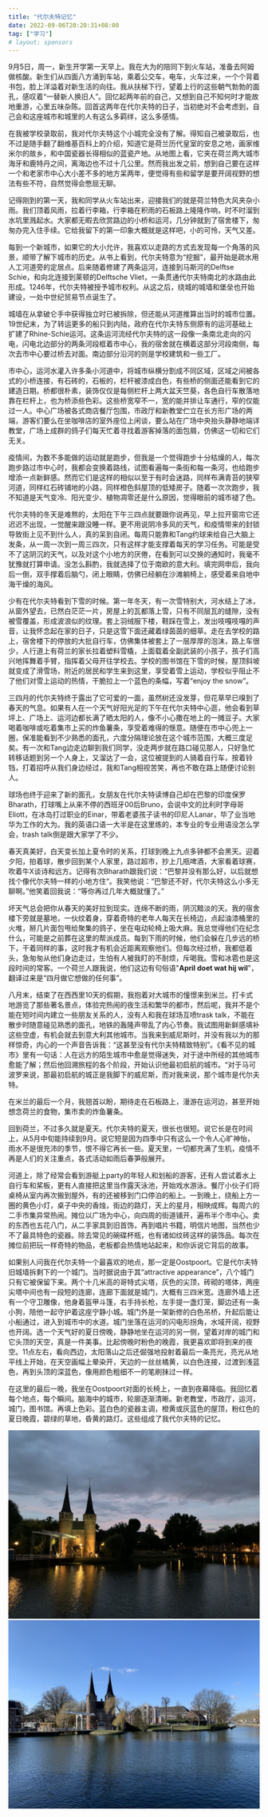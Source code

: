```yaml
---
title: "代尔夫特记忆"
date: 2022-09-06T20:20:31+08:00
tag: ["学习"]
# layout: sponsors
---
```


9月5日，周一，新生开学第一天早上。我在大为的陪同下到火车站，准备去阿姆做核酸。新生们从四面八方涌到车站，乘着公交车，电车，火车过来，一个个背着书包，脸上洋溢着对新生活的向往。我从扶梯下行，望着上行的这些朝气勃勃的面孔，感叹着“一替新人换旧人”。回忆起两年前的自己，又想到自己不知何时才能故地重游，心里五味杂陈。回首这两年在代尔夫特的日子，当初绝对不会考虑到，自己会和这座城市和城里的人有这么多羁绊，这么多感情。

在我被学校录取前，我对代尔夫特这个小城完全没有了解。得知自己被录取后，也不过是随手翻了翻维基百科上的介绍，知道它是荷兰历代皇室的安息之地，画家维米尔的故乡，和中国瓷器长得相似的蓝瓷产地。从地图上看，它夹在荷兰两大城市海牙和鹿特丹之间，离海边也不过十几公里。然而我出发之前，想到自己要在这样一个和老家市中心大小差不多的地方呆两年，便觉得有些和留学是要开阔视野的想法有些不符，自然觉得会憋屈无聊。

记得刚到的第一天，我和同学从火车站出来，迎接我们的就是荷兰特色大风夹杂小雨。我们顶着风雨，拉着行李箱，行李箱在积雨的石板路上隆隆作响，时不时溜到水坑里溅起水。大家都无暇去欣赏路边的小桥和运河，几分钟就到了宿舍楼下，匆匆办完入住手续。它给我留下的第一印象大概就是这样吧，小的可怜，天气又差。

每到一个新城市，如果它的大小允许，我喜欢以走路的方式去发现每一个角落的风景，顺带了解下城市的历史。从书上看到，代尔夫特意为“挖掘”，最开始是疏水用人工河道旁的定居点。后来随着修建了两条运河，连接到马斯河的Delftse Schie，和向北连接到莱顿的Delftsche Vliet，一条贯通代尔夫特南北的水路由此形成。1246年，代尔夫特被授予城市权利。从这之后，绕城的城墙和堡垒也开始建设，一处中世纪贸易节点诞生了。

城墙在从拿破仑手中获得独立时已被拆除，但还能从河道推算出当时的城市位置。19世纪末，为了转运更多的船只到内陆，政府在代尔夫特东侧原有的运河基础上扩建了Rhine-Schie运河。这条运河流经代尔夫特的这一段像一条南北走向的闪电，闪电北边部分的两条河段框着市中心，我的宿舍就在横着这部分河段南侧，每次去市中心要过桥去对面。南边部分沿河的则是学校建筑和一些工厂。

市中心，运河水灌入许多条小河道中，将城市纵横分割成不同区域，区域之间被各式的小桥连接，有石砖的，石板的，栏杆被漆成白色，有些桥的侧面还能看到它的建造日期。桥都很朴素，装饰仅仅是每侧栏杆上两大盆天竺葵，各色自行车散落地靠在栏杆上，也为桥添些色彩。这些桥宽窄不一，宽的能并排让车通行，窄的仅能过一人。中心广场被各式商店餐厅包围，市政厅和新教堂伫立在长方形广场的两端，游客们要么在坐咖啡店的室外座位上闲谈，要么站在广场中央抬头静静地端详教堂，广场上成群的鸽子们每天忙着寻找着游客掉落的面包屑，仿佛这一切和它们无关。

疫情间，为数不多能做的运动就是跑步，但我是一个觉得跑步十分枯燥的人，每次跑步路过市中心时，我都会变换着路线，试图看遍每一条街和每一条河，也给跑步增添一点新鲜感。然而它们是这样的相似以至于有时会迷路，同样布满青苔的狭窄河道，同样红石砖铺地的小路，同样橙色斜屋顶的低矮房子。随着一次次跑步，我不知道是天气变冷、阳光变少、植物凋零还是什么原因，觉得眼前的城市褪了色。

代尔夫特的冬天是难熬的，太阳在下午三四点就要跟你说再见，早上拉开窗帘它还迟迟不出现，一觉醒来跟没睡一样。更不用说阴冷多风的天气，和疫情带来的封锁导致街上见不到什么人，真的呆到自闭。每周只能靠和Tang约球来给自己大脑上发条，从一周一次到一周三四次，只有这样才能支撑着每天的学习任务。可能是受不了这阴沉的天气，以及对这个小地方的厌倦，在看到可以交换的通知时，我毫不犹豫就打算申请。没怎么斟酌，我就选择了位于南欧的意大利。填完网申后，我向后一倒，双手撑着后脑勺，闭上眼睛，仿佛已经躺在沙滩躺椅上，感受着来自地中海干燥的海风。

少有在代尔夫特看到下雪的时候。第一年冬天，有一次雪特别大，河水结上了冰，从窗外望去，已然白茫茫一片，房屋上的瓦都落上雪，只有不同层瓦的缝隙，没有被雪覆盖，形成波浪似的纹理。套上羽绒服下楼，鞋踩在雪上，发出吱嘎吱嘎的声音，让我怀念起在家的日子，只是这雪下面还藏着绿茵茵的细草。走在去学校的路上，宿舍楼下的停放的大批自行车，仿佛集体被套上了一层厚厚的泡沫，路上车很少，人行道上有荷兰的家长拉着塑料雪橇，上面载着全副武装的小孩子，孩子们高兴地挥舞着手臂，指挥着父母开往学校去。学校的图书馆在下雪的时候，屋顶斜坡就变成了滑雪场，附近的居民和学生来到这里，享受着雪上运动，学校似乎阻止不了他们对雪上运动的热情，干脆拉上一个蓝色的条幅，写着“enjoy the snow”。

三四月的代尔夫特终于露出了它可爱的一面，虽然树还没发芽，但花草早已嗅到了春天的气息。如果有人在一个天气好阳光足的下午在代尔夫特中心逛，他会看到草坪上、广场上、运河边都长满了晒太阳的人，像不小心撒在地上的一摊豆子。大家喝着咖啡或吃着集市上买的炸鱼薯条，享受着难得的惬意。随便在市中心兜上一圈，保准能看到不少熟悉的面孔，六度分隔理论放在这个城市范围，大概三度足矣。有一次和Tang边走边聊到我们同学，没走两步就在路口碰见那人，只好急忙转移话题到另一个人身上，又溜达了一会，这位被提到的人骑着自行车，按着铃铛，打着招呼从我们身边经过，我和Tang相视苦笑，再也不敢在路上随便讨论别人。

球场也终于迎来了新的面孔，女朋友在代尔夫特读博自己却在巴黎的印度保罗Bharath，打球嘴上从来不停的西班牙00后Bruno，会说中文的比利时字母哥Eliott，在冰岛打过职业的Einar，带着老婆孩子读书的印尼人Lanar，毕了业当地华为工作的大为。我的英语口语一大半是在这里练的，本专业的专业用语没怎么学会，trash talk倒是跟大家学了不少。

春天真美好，白天变长加上夏令时的关系，打球到晚上九点多钟都不会黑天。迎着夕阳，拍着球，散步回到某个人家里，路过超市，抄上几瓶啤酒，大家看着球赛，吹着牛X谈诗和远方。记得有次Bharath跟我们说：“巴黎并没有那么好，以后就想找个像代尔夫特一样的小地方住“。我笑他说：“巴黎还不好，代尔夫特这么小多无聊啊。”他笑着回我说：“等你再过几年大概就懂了。”

坏天气总会把你从春天的美好拉到现实。连绵不断的雨，阴沉黯淡的天。我的宿舍楼下旁就是墓地，一伙纹着身，穿着奇特的老年人每天在长椅边，点起油漆桶里的火堆，掰几片面包甩给聚集的鸽子，坐在电动轮椅上吸大麻。我总觉得他们在纪念什么，可能是之前葬在这里的帮派成员。每到下雨的时候，他们会躲在几步远的桥下，干着同样的事，这时我才有机会近距离观察他们。但每次经过桥，我都低着头，急匆匆从他们身边走过，生怕有人被我盯的不耐烦，斥喝我。雪和冰雹也是这段时间的常客。一个荷兰人跟我说，他们这边有句俗语"**April doet wat hij wil**"，翻译过来是“四月做它想做的任何事”。

八月末，结束了在西西里10天的假期，我抱着对大城市的憧憬来到米兰。打卡式地游览了那些著名景点，体验完热闹的夜生活和繁华的都市，然后呢，我并不是个能在短时间内建立一些朋友关系的人，没有人和我在球场互喷trask talk，不能在散步时随意碰见熟悉的面孔，地铁的轰隆声带乱了内心节奏。我试图用新鲜感填补这些空虚，有机会就去到意大利其他城市。当我来到威尼斯时，并没有我以为的那样惊奇，内心的一个声音告诉我：“这甚至没有代尔夫特精致特别”。《看不见的城市》里有一句话：人在远方的陌生城市中愈是觉得迷失，对于途中所经的其他城市愈能了解；然后他回溯旅程的各个阶段，开始认识他最初启航的城市。“对于马可波罗来说，那最初启航的城正是我脚下的威尼斯，而对我来说，那个城市是代尔夫特。

在米兰的最后一个月，我翘首以盼，期待走在石板路上，漫游在运河边，甚至开始想念荷兰的食物，集市卖的炸鱼薯条。

回到荷兰，不过多久就是夏天。代尔夫特的夏天，很长也很短。说它长是在时间上，从5月中旬能持续到9月。说它短是因为四季中只有这么一个令人心旷神怡，雨水不是很充沛的季节，恨不得它再长一些。夏天里，一切都充满了生机，疫情不再是人们的关注重点，各式活动如雨后春笋般展开。

河道上，除了经常会看到游艇上party的年轻人和划船的游客，还有人尝试着水上自行车和桨板，更有人直接把这里当作露天泳池，开始戏水游泳。餐厅小伙子们将桌椅从室内再次搬到屋外，有的还被移到门口停泊的船上。一到晚上，绕船上方一圈的黄色小灯，桌子中央的香烛，街边的路灯，天上的星月，相映成辉。每周六的二手市集异常热闹。摊位以广场为中心，向四周的街道铺开，遍布半个市中心。卖的东西也五花八门，从二手家具到旧首饰，再到唱片书籍，明信片地图，当然也少不了最具特色的瓷器。除去常见的碗碟杯瓶，也有诸如纹砖这样的装饰品。每次在摊位前把玩一样奇特的物品，老板都会热情地站起来，和你诉说它背后的故事。

如果别人问我在代尔夫特一个最喜欢的地点，那一定是Oostpoort。它是代尔夫特旧城墙拆剩下的一个城门。当时据说由于其“attractive appearance”，八个城门只有它被保留下来。两个十几米高的哥特式尖塔，灰色的尖顶，砖砌的塔体，两座尖塔中间也有一段短的连廊，连廊下面就是城门，大概有三四米宽。连廊外墙上还有一个守卫雕像，他身着盔甲斗篷，右手持长枪，左手提一盏灯笼，脚边还有一条小狗，陪他一起守护着这座宁静小城。城门外是一架新修的白色吊桥，升起后能让小船通过，进入到城市中的水道。城门坐落在运河的闪电形拐角，水域开阔，视野也开阔。选一个天气好的夏日傍晚，静静地坐在运河的另一侧，望着对岸的城门和它头顶的天空，真是一件美事。比起傍晚时粉色的晚霞，我更喜欢即将到来的夜空。11点左右，看向西边，太阳落山之后还倔强地投射着最后一条亮光，亮光从地平线上开始，在天空画幅上晕染开，天边的一丝丝橘黄，以白色连接，过渡到浅蓝色，再到头顶的深蓝色，像用颜色粗细不一的笔刷抹过一样。

在这里的最后一晚，我坐在Oostpoort对面的长椅上，一直到夜幕降临。我回忆着每个地点，每个瞬间。脑海中的城市，轮廓逐渐清晰。新老教堂，市政厅，运河，城门，图书馆。再填上色彩。蓝白色的瓷器主调，橙黄或灰蓝色的屋顶，粉红色的夏日晚霞，碧绿的草地，昏黄的路灯。这些组成了我代尔夫特的记忆。



<img src="./IMG_7187.JPG" alt="IMG_7187" style="zoom:50%;" />

<img src="./IMG_2280.JPG" alt="IMG_2280" style="zoom:50%;" />